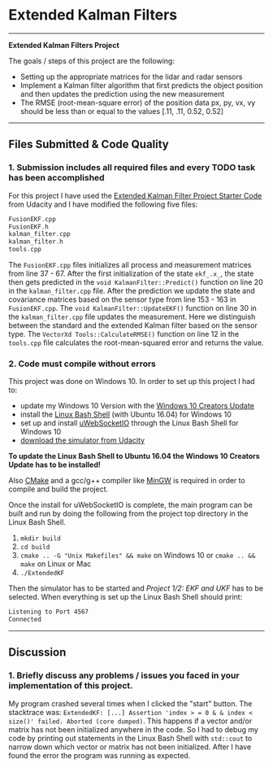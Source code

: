 # Extended Kalman Filters

---

**Extended Kalman Filters Project**

The goals / steps of this project are the following:

* Setting up the appropriate matrices for the lidar and radar sensors
* Implement a Kalman filter algorithm that first predicts the object position and then updates the prediction using the new measurement
* The RMSE (root-mean-square error) of the position data px, py, vx, vy should be less than or equal to the values [.11, .11, 0.52, 0.52]

[//]: # (References)
[simulator]: https://github.com/udacity/self-driving-car-sim/releases
[win 10 update]: https://support.microsoft.com/de-de/help/4028685/windows-get-the-windows-10-creators-update
[uWebSocketIO]: https://github.com/uWebSockets/uWebSockets
[linux on win 10]: https://www.howtogeek.com/249966/how-to-install-and-use-the-linux-bash-shell-on-windows-10/
[MinGW]: http://www.mingw.org/
[CMake]: https://cmake.org/install/
[udacity code]: https://github.com/udacity/CarND-Extended-Kalman-Filter-Project

---

## Files Submitted & Code Quality

### 1. Submission includes all required files and every TODO task has been accomplished 

For this project I have used the [Extended Kalman Filter Project Starter Code][udacity code] from Udacity and I have modified the following five files:
```cpp
FusionEKF.cpp
FusionEKF.h
kalman_filter.cpp
kalman_filter.h
tools.cpp
```

The ```FusionEKF.cpp``` files initializes all process and measurement matrices from line 37 - 67. After the first initialization of the state `ekf_.x_`, the state then gets predicted in the `void KalmanFilter::Predict()` function on line 20 in the ```kalman_filter.cpp``` file. After the prediction we update the state and covariance matrices based on the sensor type from line 153 - 163 in ```FusionEKF.cpp```. The `void KalmanFilter::UpdateEKF()` function on line 30 in the ```kalman_filter.cpp``` file updates the measurement. Here we distinguish between the standard and the extended Kalman filter based on the sensor type.
The `VectorXd Tools::CalculateRMSE()` function on line 12 in the ```tools.cpp``` file calculates the root-mean-squared error and returns the value. 

### 2. Code must compile without errors

This project was done on Windows 10. In order to set up this project I had to:
* update my Windows 10 Version with the [Windows 10 Creators Update][win 10 update]
* install the [Linux Bash Shell][linux on win 10] (with Ubuntu 16.04) for Windows 10
* set up and install [uWebSocketIO][uWebSocketIO] through the Linux Bash Shell for Windows 10
* [download the simulator from Udacity][simulator]

**To update the Linux Bash Shell to Ubuntu 16.04 the Windows 10 Creators Update has to be installed!**

Also [CMake][CMake] and a gcc/g++ compiler like [MinGW][MinGW] is required in order to compile and build the project.

Once the install for uWebSocketIO is complete, the main program can be built and run by doing the following from the project top directory in the Linux Bash Shell.

1. `mkdir build`
2. `cd build`
3. `cmake .. -G "Unix Makefiles" && make` on Windows 10 or `cmake .. && make` on Linux or Mac
4. `./ExtendedKF`

Then the simulator has to be started and *Project 1/2: EKF and UKF* has to be selected. When everything is set up the Linux Bash Shell should print: 
```bash 
Listening to Port 4567
Connected
```

---

## Discussion

### 1. Briefly discuss any problems / issues you faced in your implementation of this project.
My program crashed several times when I clicked the "start" button. The stacktrace was: `ExtendedKF: [...] Assertion 'index > = 0 & & index < size()' failed. Aborted (core dumped)`. This happens if a vector and/or matrix has not been initialized anywhere in the code.
So I had to debug my code by printing out statements in the Linux Bash Shell with ``std::cout`` to narrow down which vector or matrix has not been initialized. After I have found the error the program was running as expected.

